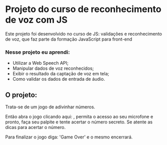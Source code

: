 # Projeto do curso de reconhecimento de voz com JS

<p>Este projeto foi desenvolvido no curso de JS: validações e reconhecimento de voz, que faz parte da formação JavaScript para front-end</p>

### Nesse projeto eu aprendi:
 <ul>
    <li>Utilizar a Web Speech API;</li>
    <li>Manipular dados de voz reconhecidos;</li>
    <li>Exibir o resultado da captação de voz em tela;</li>
    <li>Como validar os dados de entrada de áudio.</li>
 </ul>

 ## O projeto:

 <p>Trata-se de um jogo de adivinhar números.</p> 
 <p>Então abra o jogo clicando aqui: , permita o acesso ao seu microfone e pronto, faça seu palpite e tente acertar o número secreto. Se atente as dicas para acertar o número.</p>

 <p>Para finalizar o jogo diga: 'Game Over' e o mesmo encerrará.</p>